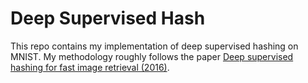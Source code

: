 # Deep Supervised Hash 
This repo contains my implementation of deep supervised hashing on MNIST. My methodology roughly follows the paper [Deep supervised hashing for fast image retrieval (2016)](https://www.cv-foundation.org/openaccess/content_cvpr_2016/papers/Liu_Deep_Supervised_Hashing_CVPR_2016_paper.pdf).
